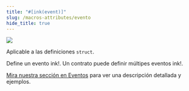 ```yaml
---
title: "#[ink(event)]"
slug: /macros-attributes/evento
hide_title: true
---
```


<img src="/img/title/text/event.svg" className="titlePic" />

Aplicable a las definiciones `struct`.

Define un evento ink!. Un contrato puede definir múltipes eventos ink!.

[Mira nuestra sección en Eventos](/basics/eventos) para ver una descripción detallada y ejemplos.
